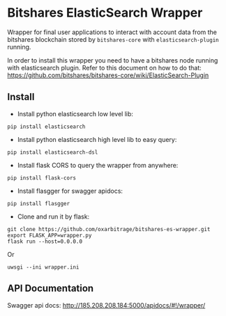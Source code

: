 # Bitshares ElasticSearch Wrapper

Wrapper for final user applications to interact with account data from the bitshares blockchain stored by  `bitshares-core` with `elasticsearch-plugin` running. 

In order to install this wrapper you need to have a bitshares node running with elasticsearch plugin. Refer to this document on how to do that: https://github.com/bitshares/bitshares-core/wiki/ElasticSearch-Plugin

## Install

- Install python elasticsearch low level lib:

`pip install elasticsearch`

- Install python elasticsearch high level lib to easy query:

`pip install elasticsearch-dsl`

- Install flask CORS to query the wrapper from anywhere:

`pip install flask-cors`

- Install flasgger for swagger apidocs:

`pip install flasgger`

- Clone and run it by flask:

```
git clone https://github.com/oxarbitrage/bitshares-es-wrapper.git
export FLASK_APP=wrapper.py
flask run --host=0.0.0.0
```

Or

```
uwsgi --ini wrapper.ini
```
 
 ## API Documentation
 
 Swagger api docs: http://185.208.208.184:5000/apidocs/#!/wrapper/
